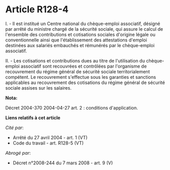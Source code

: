 # Article R128-4

I. - Il est institué un Centre national du chèque-emploi associatif, désigné par arrêté du ministre chargé de la sécurité
sociale, qui assure le calcul de l'ensemble des contributions et cotisations sociales d'origine légale ou conventionnelle
ainsi que l'établissement des attestations d'emploi destinées aux salariés embauchés et rémunérés par le chèque-emploi
associatif.

II. - Les cotisations et contributions dues au titre de l'utilisation du chèque-emploi associatif sont recouvrées et
contrôlées par l'organisme de recouvrement du régime général de sécurité sociale territorialement compétent. Le recouvrement
s'effectue sous les garanties et sanctions applicables au recouvrement des cotisations du régime général de sécurité sociale
assises sur les salaires.

**Nota:**

Décret 2004-370 2004-04-27 art. 2 : conditions d'application.

**Liens relatifs à cet article**

_Cité par_:

  - Arrêté du 27 avril 2004 - art. 1 (VT)
  - Code du travail - art. R128-5 (VT)

_Abrogé par_:

  - Décret n°2008-244 du 7 mars 2008 - art. 9 (V)
